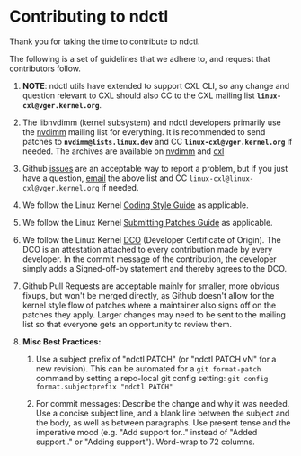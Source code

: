 # Contributing to ndctl

Thank you for taking the time to contribute to ndctl.

The following is a set of guidelines that we adhere to, and request that
contributors follow.

1. **NOTE**: ndctl utils have extended to support CXL CLI, so any change
   and question relevant to CXL should also CC to the CXL mailing list
   **```linux-cxl@vger.kernel.org```**.

1. The libnvdimm (kernel subsystem) and ndctl developers primarily use
   the [nvdimm](https://subspace.kernel.org/lists.linux.dev.html)
   mailing list for everything. It is recommended to send patches to
   **```nvdimm@lists.linux.dev```** and CC **```linux-cxl@vger.kernel.org```** if needed.
   The archives are available on [nvdimm](https://lore.kernel.org/nvdimm/) and
   [cxl](https://lore.kernel.org/linux-cxl/)

1. Github [issues](https://github.com/pmem/ndctl/issues) are an acceptable
   way to report a problem, but if you just have a question,
   [email](mailto:nvdimm@lists.linux.dev) the above list and CC
   `linux-cxl@linux-cxl@vger.kernel.org` if needed.

1. We follow the Linux Kernel [Coding Style Guide][cs] as applicable.

   [cs]: https://www.kernel.org/doc/html/latest/process/coding-style.html

1. We follow the Linux Kernel [Submitting Patches Guide][sp] as applicable.

   [sp]: https://www.kernel.org/doc/html/latest/process/submitting-patches.html

1. We follow the Linux Kernel [DCO][dco] (Developer Certificate of Origin).
   The DCO is an attestation attached to every contribution made by every
   developer. In the commit message of the contribution, the developer simply
   adds a Signed-off-by statement and thereby agrees to the DCO.

   [dco]: https://developercertificate.org/

1. Github Pull Requests are acceptable mainly for smaller, more obvious fixups,
   but won't be merged directly, as Github doesn't allow for the kernel style
   flow of patches where a maintainer also signs off on the patches they apply.
   Larger changes may need to be sent to the mailing list so that everyone gets
   an opportunity to review them.

1. **Misc Best Practices:**
   1. Use a subject prefix of "ndctl PATCH" (or "ndctl PATCH vN" for a new
      revision). This can be automated for a ```git format-patch``` command
      by setting a repo-local git config setting:
         ```git config format.subjectprefix "ndctl PATCH"```

   1. For commit messages: Describe the change and why it was needed. Use a
      concise subject line, and a blank line between the subject and the body,
      as well as between paragraphs. Use present tense and the imperative mood
      (e.g. "Add support for.." instead of "Added support.." or "Adding
      support"). Word-wrap to 72 columns.
